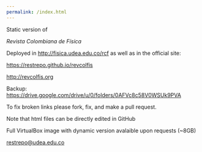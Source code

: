 ```yaml
---
permalink: /index.html
---
```



Static version of

_Revista Colombiana de Física_

Deployed in http://fisica.udea.edu.co/rcf as well as in the official site:

https://restrepo.github.io/revcolfis


http://revcolfis.org

Backup: 
https://drive.google.com/drive/u/0/folders/0AFVc8c58V0WSUk9PVA


To fix broken links please fork, fix, and make a pull request.

Note that html files can be directly edited in GitHub

Full VirtualBox image with dynamic version avalaible upon requests (~8GB)

restrepo@udea.edu.co
